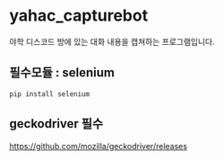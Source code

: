 # yahac_capturebot
야학 디스코드 방에 있는 대화 내용을 캡쳐하는 프로그램입니다.

## 필수모듈 : selenium
```pip install selenium```
## geckodriver 필수
https://github.com/mozilla/geckodriver/releases
